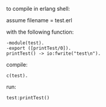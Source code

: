 to compile in erlang shell:

assume filename = test.erl

with the following function: 

    -module(test).
    -export ([printTest/0]).
    printTest() -> io:fwrite("test\n").

compile:

    c(test).

run: 

    test:printTest()

